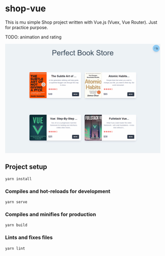 # shop-vue

This is mu simple Shop project written with Vue.js (Vuex, Vue Router). Just for practice purpose.

TODO: animation and rating

![shop-vue](https://github.com/andrei-kozel/shop-vue/blob/master/src/assets/vue-shop.gif)

## Project setup

```
yarn install
```

### Compiles and hot-reloads for development

```
yarn serve
```

### Compiles and minifies for production

```
yarn build
```

### Lints and fixes files

```
yarn lint
```
